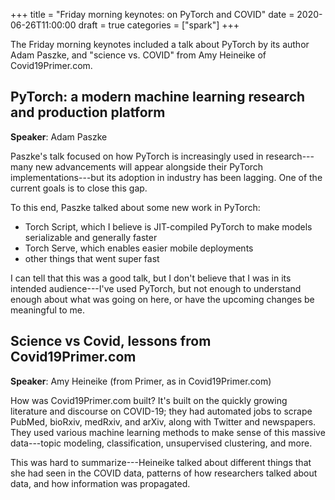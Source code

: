 +++
title = "Friday morning keynotes: on PyTorch and COVID"
date = 2020-06-26T11:00:00
draft = true
categories = ["spark"]
+++

The Friday morning keynotes included a talk about PyTorch by its author Adam Paszke, and "science vs. COVID" from Amy Heineike of Covid19Primer.com.

<!--more-->


## PyTorch: a modern machine learning research and production platform
**Speaker**: Adam Paszke

Paszke's talk focused on how PyTorch is increasingly used in research---many new advancements will appear alongside their PyTorch implementations---but its adoption in industry has been lagging. One of the current goals is to close this gap.

To this end, Paszke talked about some new work in PyTorch:
 * Torch Script, which I believe is JIT-compiled PyTorch to make models serializable and generally faster
 * Torch Serve, which enables easier mobile deployments
 * other things that went super fast

I can tell that this was a good talk, but I don't believe that I was in its intended audience---I've used PyTorch, but not enough to understand enough about what was going on here, or have the upcoming changes be meaningful to me.

## Science vs Covid, lessons from Covid19Primer.com
**Speaker**: Amy Heineike (from Primer, as in Covid19Primer.com)

How was Covid19Primer.com built? It's built on the quickly growing literature and discourse on COVID-19; they had automated jobs to scrape PubMed, bioRxiv, medRxiv, and arXiv, along with Twitter and newspapers. They used various machine learning methods to make sense of this massive data---topic modeling, classification, unsupervised clustering, and more.

This was hard to summarize---Heineike talked about different things that she had seen in the COVID data, patterns of how researchers talked about data, and how information was propagated. 

